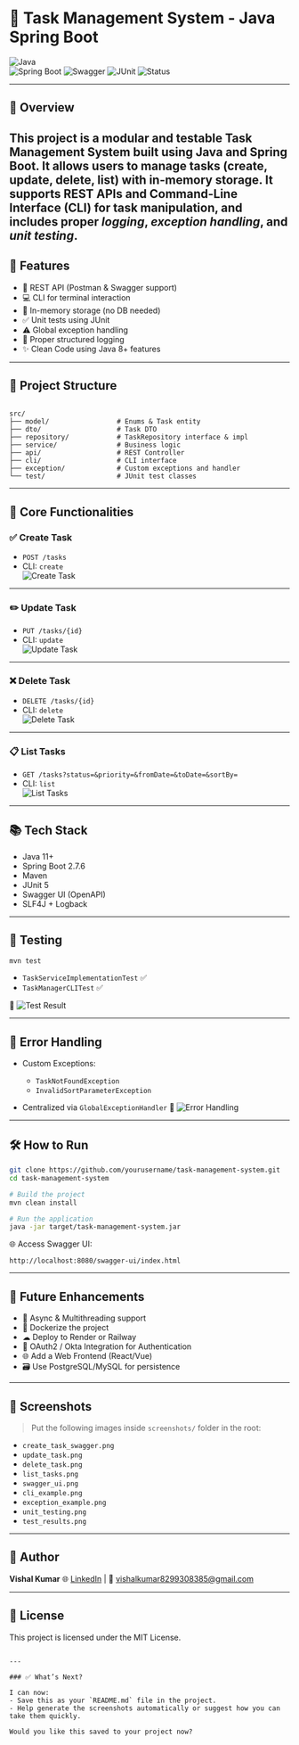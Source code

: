 # 📝 Task Management System - Java Spring Boot

![Java](https://img.shields.io/badge/Java-17+-brightgreen?logo=java)  
![Spring Boot](https://img.shields.io/badge/Spring--Boot-3.3.12-blue?logo=springboot)
![Swagger](https://img.shields.io/badge/API-Documented-orange?logo=swagger)
![JUnit](https://img.shields.io/badge/Tested-JUnit5-yellow)
![Status](https://img.shields.io/badge/Status-Completed-brightgreen)

---

## 📌 Overview

This project is a modular and testable **Task Management System** built using **Java** and **Spring Boot**. It allows users to manage tasks (create, update, delete, list) with **in-memory** storage. It supports **REST APIs** and **Command-Line Interface (CLI)** for task manipulation, and includes proper *logging*, *exception handling*, and *unit testing*.
---

## 🚀 Features

- 🔗 REST API (Postman & Swagger support)
- 💻 CLI for terminal interaction
- 💾 In-memory storage (no DB needed)
- ✅ Unit tests using JUnit
- ⚠️ Global exception handling
- 📜 Proper structured logging
- ✨ Clean Code using Java 8+ features

---

## 🧩 Project Structure

```

src/
├── model/                 # Enums & Task entity
├── dto/                   # Task DTO
├── repository/            # TaskRepository interface & impl
├── service/               # Business logic
├── api/                   # REST Controller
├── cli/                   # CLI interface
├── exception/             # Custom exceptions and handler
└── test/                  # JUnit test classes

````

---

## 🧠 Core Functionalities

### ✅ Create Task  
- `POST /tasks`  
- CLI: `create`  
![Create Task](screenshots/create_task_swagger.png)

---

### ✏️ Update Task  
- `PUT /tasks/{id}`  
- CLI: `update`  
![Update Task](screenshots/update_task.png)

---

### ❌ Delete Task  
- `DELETE /tasks/{id}`  
- CLI: `delete`  
![Delete Task](screenshots/delete_task.png)

---

### 📋 List Tasks  
- `GET /tasks?status=&priority=&fromDate=&toDate=&sortBy=`  
- CLI: `list`  
![List Tasks](screenshots/list_tasks.png)

---

## 📚 Tech Stack

- Java 11+
- Spring Boot 2.7.6
- Maven
- JUnit 5
- Swagger UI (OpenAPI)
- SLF4J + Logback

---

## 🧪 Testing

```bash
mvn test
````

* `TaskServiceImplementationTest` ✅
* `TaskManagerCLITest` ✅

📸 ![Test Result](screenshots/test_results.png)

---

## 🔐 Error Handling

* Custom Exceptions:

  * `TaskNotFoundException`
  * `InvalidSortParameterException`
* Centralized via `GlobalExceptionHandler`
  📸 ![Error Handling](screenshots/exception_example.png)

---

## 🛠️ How to Run

```bash
git clone https://github.com/yourusername/task-management-system.git
cd task-management-system

# Build the project
mvn clean install

# Run the application
java -jar target/task-management-system.jar
```

🌐 Access Swagger UI:

```
http://localhost:8080/swagger-ui/index.html
```

---

## 🔮 Future Enhancements

* 🧵 Async & Multithreading support
* 🐳 Dockerize the project
* ☁ Deploy to Render or Railway
* 🔐 OAuth2 / Okta Integration for Authentication
* 🌐 Add a Web Frontend (React/Vue)
* 🗃️ Use PostgreSQL/MySQL for persistence

---

## 📸 Screenshots

> Put the following images inside `screenshots/` folder in the root:

* `create_task_swagger.png`
* `update_task.png`
* `delete_task.png`
* `list_tasks.png`
* `swagger_ui.png`
* `cli_example.png`
* `exception_example.png`
* `unit_testing.png`
* `test_results.png`

---

## 🤝 Author

**Vishal Kumar**
🌐 [LinkedIn](https://linkedin.com/in/vishal-kumar) | 📧 [vishalkumar8299308385@gmail.com](mailto:vishalkumar8299308385@gmail.com)

---

## 📜 License

This project is licensed under the MIT License.

```

---

### ✅ What’s Next?

I can now:
- Save this as your `README.md` file in the project.
- Help generate the screenshots automatically or suggest how you can take them quickly.

Would you like this saved to your project now?
```
